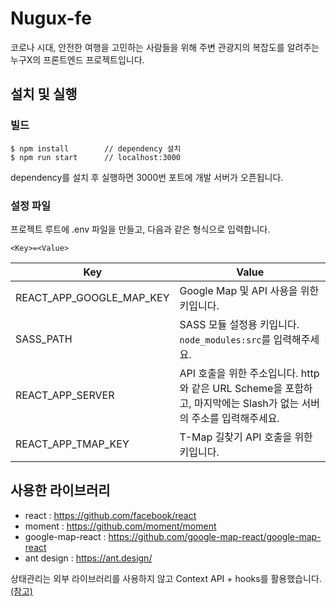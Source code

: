 # Nugux-fe

코로나 시대, 안전한 여행을 고민하는 사람들을 위해 주변 관광지의 복잡도를 알려주는 누구X의 프론트엔드 프로젝트입니다.

## 설치 및 실행
### 빌드
```
$ npm install        // dependency 설치
$ npm run start      // localhost:3000
```
dependency를 설치 후 실행하면 3000번 포트에 개발 서버가 오픈됩니다.

### 설정 파일
프로젝트 루트에 .env 파일을 만들고, 다음과 같은 형식으로 입력합니다.
```
<Key>=<Value>
```
| Key | Value |
|---|---|
| REACT_APP_GOOGLE_MAP_KEY | Google Map 및 API 사용을 위한 키입니다. |
| SASS_PATH | SASS 모듈 설정용 키입니다. ```node_modules:src```를 입력해주세요. |
| REACT_APP_SERVER | API 호출을 위한 주소입니다. http와 같은 URL Scheme을 포함하고, 마지막에는 Slash가 없는 서버의 주소를 입력해주세요. |
| REACT_APP_TMAP_KEY | T-Map 길찾기 API 호출을 위한 키입니다. |

## 사용한 라이브러리
* react : https://github.com/facebook/react
* moment : https://github.com/moment/moment
* google-map-react : https://github.com/google-map-react/google-map-react
* ant design : https://ant.design/

상태관리는 외부 라이브러리를 사용하지 않고 Context API + hooks를 활용했습니다.[(참고)](https://kentcdodds.com/blog/how-to-use-react-context-effectively)
